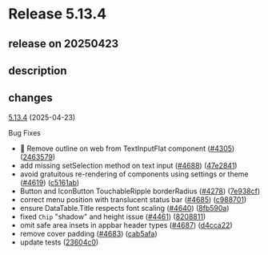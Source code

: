 # Release 5.13.4

## release on 20250423
## description
## changes
<a href="https://github.com/callstack/react-native-paper/compare/v5.13.3...v5.13.4">5.13.4</a> (2025-04-23)

Bug Fixes

* 🐛 Remove outline on web from TextInputFlat component (<a href="https://github.com/callstack/react-native-paper/issues/4305" data-hovercard-type="pull_request" data-hovercard-url="/callstack/react-native-paper/pull/4305/hovercard">#4305</a>) (<a href="https://github.com/callstack/react-native-paper/commit/2463579cac52dd52c25ccef16f00e7031d998a1e">2463579</a>)
* add missing setSelection method on text input (<a href="https://github.com/callstack/react-native-paper/issues/4688" data-hovercard-type="pull_request" data-hovercard-url="/callstack/react-native-paper/pull/4688/hovercard">#4688</a>) (<a href="https://github.com/callstack/react-native-paper/commit/47e28418be2182a4f25842baace8effc3bfa3398">47e2841</a>)
* avoid gratuitous re-rendering of components using settings or theme (<a href="https://github.com/callstack/react-native-paper/issues/4619" data-hovercard-type="pull_request" data-hovercard-url="/callstack/react-native-paper/pull/4619/hovercard">#4619</a>) (<a href="https://github.com/callstack/react-native-paper/commit/c5161abe6b4ff60f3b383035c5f7fe50624665dd">c5161ab</a>)
* Button and IconButton TouchableRipple borderRadius (<a href="https://github.com/callstack/react-native-paper/issues/4278" data-hovercard-type="pull_request" data-hovercard-url="/callstack/react-native-paper/pull/4278/hovercard">#4278</a>) (<a href="https://github.com/callstack/react-native-paper/commit/7e938cfd40c88b291a3a0ec085ce3f2c707995f1">7e938cf</a>)
* correct menu position with translucent status bar (<a href="https://github.com/callstack/react-native-paper/issues/4685" data-hovercard-type="pull_request" data-hovercard-url="/callstack/react-native-paper/pull/4685/hovercard">#4685</a>) (<a href="https://github.com/callstack/react-native-paper/commit/c9887015cb7de784bfde0806442f6ea724a8d546">c988701</a>)
* ensure DataTable.Title respects font scaling (<a href="https://github.com/callstack/react-native-paper/issues/4640" data-hovercard-type="pull_request" data-hovercard-url="/callstack/react-native-paper/pull/4640/hovercard">#4640</a>) (<a href="https://github.com/callstack/react-native-paper/commit/8fb590a7dee5eff9e669a14cbd9f20bd0d9cfb09">8fb590a</a>)
* fixed <code>Chip</code> "shadow" and height issue (<a href="https://github.com/callstack/react-native-paper/issues/4461" data-hovercard-type="pull_request" data-hovercard-url="/callstack/react-native-paper/pull/4461/hovercard">#4461</a>) (<a href="https://github.com/callstack/react-native-paper/commit/82088119b809f8fef56c265f665b1793e4c181fc">8208811</a>)
* omit safe area insets in appbar header types (<a href="https://github.com/callstack/react-native-paper/issues/4687" data-hovercard-type="pull_request" data-hovercard-url="/callstack/react-native-paper/pull/4687/hovercard">#4687</a>) (<a href="https://github.com/callstack/react-native-paper/commit/d4cca22db6cebcd237568d375a64c27611c74fe1">d4cca22</a>)
* remove cover padding (<a href="https://github.com/callstack/react-native-paper/issues/4683" data-hovercard-type="pull_request" data-hovercard-url="/callstack/react-native-paper/pull/4683/hovercard">#4683</a>) (<a href="https://github.com/callstack/react-native-paper/commit/cab5afa03ecbdd895b81541de51b96a83bf4459e">cab5afa</a>)
* update tests (<a href="https://github.com/callstack/react-native-paper/commit/23604c01c7d64fc3af676c6a221b5a2823b2bfb1">23604c0</a>)

